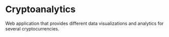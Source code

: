 # Cryptoanalytics
Web application that provides different data visualizations and analytics for several cryptocurrencies.
